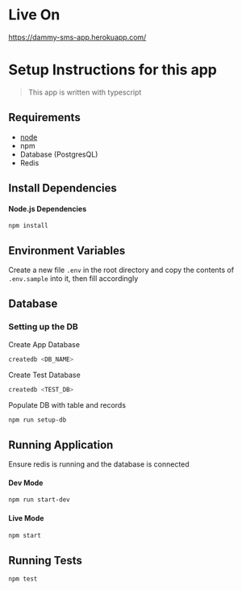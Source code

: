 # Live On
https://dammy-sms-app.herokuapp.com/

#  Setup Instructions for this app
> This app is written with typescript

## Requirements

- [node](https://nodejs.org/)
- npm 
- Database (PostgresQL)
- Redis

## Install Dependencies
#### Node.js Dependencies
```
npm install
```

## Environment Variables
Create a new file `.env` in the root directory and copy the contents 
of `.env.sample` into it, then fill accordingly


## Database

### Setting up the DB
Create App Database
```bash
createdb <DB_NAME>
```
Create Test Database
```bash
createdb <TEST_DB>
```
Populate DB with table and records
```bash
npm run setup-db
```


## Running Application
Ensure redis is running and the database is connected

#### Dev Mode
```bash
npm run start-dev
```

#### Live Mode
```bash
npm start
```

## Running Tests
```bash
npm test
```
